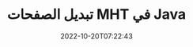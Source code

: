 ---
############################# Static ############################
layout: "auto-gen-merger"
date: 2022-10-20T07:22:43
draft: false
otherformats: mhtml odp ods odt one otp ott pdf pps ppsx ppt pptx rtf tex vdx vsdm

############################# Head ############################
head_title: "تبادل الصفحات MHT في Java"
head_description: "قم بالتبديل والتبادل بين صفحتين داخل ملف MHT في Java باستخدام واجهة برمجة تطبيقات دمج المستندات."

############################# Header ############################
title: "تبديل الصفحات MHT في Java"
description: "استبدل الصفحات MHT ببضعة أسطر من كود Java."
bg_image: "https://cms.admin.containerize.com/templates/aspose/App_Themes/V3/images/bg/header1.png"
bg_overlay: false
button:
    enable: true
    icon: "fas fa-arrow-down"
    label: "تحميل النسخة التجريبية المجانية"
    link: "https://downloads.groupdocs.com/merger/java"

############################# SubMenu ############################
submenu:
    enable: true

    left:
        img_alt: "GroupDocs.Merger for Java"
        image: "https://cms.admin.containerize.com/templates/groupdocs/images/product-logos/90x90-noborder/groupdocs-merger-java.png"
        product: "GroupDocs.Merger"
        platform: "Java"

    middle:
        button:

            # button loop
            - link: "https://apireference.groupdocs.com/merger/java"
              text: "مرجع API"

            # button loop
            - link: "https://github.com/groupdocs-merger"
              text: "أمثلة التعليمات البرمجية"

            # button loop
            - link: "https://products.groupdocs.app/merger/family"
              text: "العروض التوضيحية الحية"

            # button loop
            - link: "https://purchase.groupdocs.com/pricing/merger/java"
              text: "التسعير"

    right:
        link_download: "https://downloads.groupdocs.com/merger"
        link_learn: "https://docs.groupdocs.com/merger/java"
        link_buy: "https://purchase.groupdocs.com"

############################# About ############################
about:
    enable: true
    title: "حول واجهة برمجة تطبيقات GroupDocs.Merger for Java"
    content: |
        يقدم [GroupDocs.Merger for Java](/ar/merger/java/) حلاً بسيطًا للدمج والتقسيم بأمان بين مجموعة كبيرة من تنسيقات المستندات بما في ذلك PDF و Microsoft Office (Word و Excel و PowerPoint و OneNote) و OpenDocument و HTML والصور وغيرها الكثير داخل تطبيقات Java. من خلال إضافة بضعة أسطر فقط من التعليمات البرمجية ، قم بتنفيذ العديد من عمليات المستندات مثل نقل أو إزالة أو تدوير أو تبديل أو استخراج أو تغيير اتجاه الصفحات داخل المستندات. تدعم المستندات التي تدمج API أيضًا معاينة صفحات المستند كصورة لتحليل بنية المستند وتنسيقه ومحتواه على الصفحة.
        
        GroupDocs.Merger API هو الاختيار الصحيح لحلول الشركات التي تحتاج إلى ميزات تبديل صفحات الملفات. يتم دعم واجهات برمجة التطبيقات هذه بشكل جيد على جميع أنظمة التشغيل والأنظمة الأساسية بما في ذلك J2SE 7.0 (1.7), J2SE 8.0 (1.8), Java 10.

############################# Steps ############################
steps:
    enable: true
    title_left: "تبديل صفحات الملفات MHT في Java"
    content_left: |
        يسهّل [GroupDocs.Merger for Java](/ar/merger/java/) على مطوري Java تبديل الصفحات داخل ملف MHT من خلال تنفيذ بضع خطوات سهلة .
        
        * تهيئة **SwapOptions** لتحديد أرقام الصفحات للتبادل.
        * قم بإنشاء مثيل جديد من **Merger** وتمرير مسار مستند المصدر كمعامل مُنشئ.
        * استدعاء **SwapPages** ومرر **SwapOptions** كائن.
        * اتصل بـ **Save** وحدد مسار الملف لحفظ المستند الناتج.

    title_right: "متطلبات النظام"
    content_right: |
        يتم دعم واجهات برمجة تطبيقات GroupDocs.Merger for Java على جميع الأنظمة الأساسية وأنظمة التشغيل الرئيسية. قبل تنفيذ الكود أدناه ، يرجى التأكد من تثبيت المتطلبات الأساسية التالية على نظامك.

        * أنظمة التشغيل: مايكروسوفت ويندوز ، لينوكس ، ماك
        * بيئات التطوير: NetBeans, IntelliJ IDEA, Eclipse
        * إطار أعمال: J2SE 7.0 (1.7), J2SE 8.0 (1.8), Java 10
        * تنزيل أحدث إصدار من GroupDocs.Merger for Java من [Maven](https://repository.groupdocs.com/webapp/#/artifacts/browse/tree/General/repo/com/groupdocs/groupdocs-merger)
         
    code: |
     {{% merger/additional-styles %}}
     {{< merger/code-merger title="كيفية تبديل صفحات ملف MHT باستخدام كود مثال Java">}}

        ```java    
        // قم بتبديل صفحات ملف MHT باستخدام GroupDocs.Merger API
        int pageNumber1 = 6;
        int pageNumber2 = 1;

        // قم بتهيئة فئة SwapOptions لتحديد أرقام الصفحات للتبديل
        SwapOptions swapOptions = new SwapOptions(pageNumber2, pageNumber1);

        // إنشاء دمج مع مستند الإدخال MHT
        Merger merger = new Merger("input.mht");

        // استدعاء طريقة SwapPages ومرر SwapOptions الكائن إليها
        merger.swapPages(swapOptions);
    
        // استدعاء طريقة حفظ وتمرير مسار الملف المطلوب لحفظ المستند الناتج
        merger.save("output.mht");
        ```
     {{< /merger/code-merger >}}

############################# Demos ############################
demos:
    enable: true
    title: "عروض توضيحية مباشرة - قم بتبديل MHT صفحات الملفات عبر الإنترنت"
    content: |
       قم بتبديل صفحات ملف MHT الآن من خلال زيارة موقع ويب [GroupDocs.Merger Live Demos](https://products.groupdocs.app/splitter/swap-pages/mht).
       يحتوي العرض التوضيحي المباشر على الفوائد التالية.
        
############################# About Formats ############################
about_formats:
    enable: true

############################# More Formats ############################
more_formats:
    enable: true
    title: "قم بتبديل صفحات تنسيقات الملفات الأخرى"
    content: |
        Java دمج المستندات وتقسيم واجهة برمجة التطبيقات لتنسيقات الملفات والصور. قم بتبديل بعض تنسيقات الملفات الشائعة كما هو مذكور أدناه.

############################# Back to top ###############################
back_to_top:
    enable: true
---